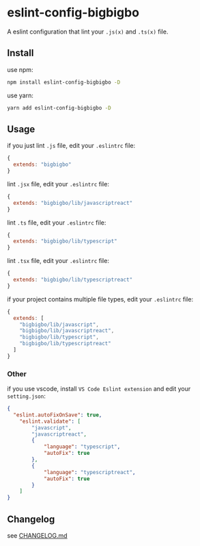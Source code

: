 # eslint-config-bigbigbo
A eslint configuration that lint your `.js(x)` and `.ts(x)` file.

## Install
use npm:
```bash
npm install eslint-config-bigbigbo -D
```

use yarn: 
```bash
yarn add eslint-config-bigbigbo -D
```

## Usage
if you just lint `.js` file, edit your `.eslintrc` file: 
```js
{
  extends: "bigbigbo"
}
```

lint `.jsx` file, edit your `.eslintrc` file:
```js
{
  extends: "bigbigbo/lib/javascriptreact"
}
```

lint `.ts` file, edit your `.eslintrc` file: 
```js
{
  extends: "bigbigbo/lib/typescript"
}
```

lint `.tsx` file, edit your `.eslintrc` file:
```js
{
  extends: "bigbigbo/lib/typescriptreact"
}
```

if your project contains multiple file types, edit your `.eslintrc` file: 
```js
{
  extends: [
    "bigbigbo/lib/javascript",
    "bigbigbo/lib/javascriptreact",
    "bigbigbo/lib/typescript",
    "bigbigbo/lib/typescriptreact"
  ]
}
``` 

### Other
if you use vscode, install `VS Code Eslint extension` and edit your `setting.json`: 
```json
{
  "eslint.autoFixOnSave": true,
    "eslint.validate": [
        "javascript",
        "javascriptreact",
        {
            "language": "typescript",
            "autoFix": true
        },
        {
            "language": "typescriptreact",
            "autoFix": true
        }
    ]
}
```

## Changelog
see [CHANGELOG.md](./CHANGELOG.md)
